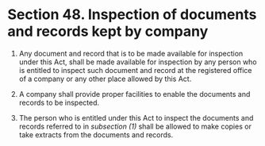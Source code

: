 # Section 48. Inspection of documents and records kept by company

1. Any document and record that is to be made available for inspection under this Act, shall be made available for inspection by any person who is entitled to inspect such document and record at the registered office of a company or any other place allowed by this Act.

2. A company shall provide proper facilities to enable the documents and records to be inspected.

3. The person who is entitled under this Act to inspect the documents and records referred to in _subsection \(1\)_ shall be allowed to make copies or take extracts from the documents and records.

